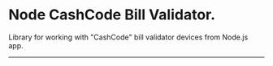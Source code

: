 # Node CashCode Bill Validator.

Library for working with "CashCode" bill validator devices from Node.js app.

---
